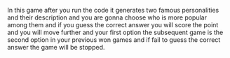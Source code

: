 In this game after you run the code it generates two famous personalities and their description and you are gonna choose who is more popular among them and if you guess the correct answer you will score the point and you will move further and your first option the subsequent game is the second option in your previous won games and if fail to guess the correct answer the game will be stopped.
